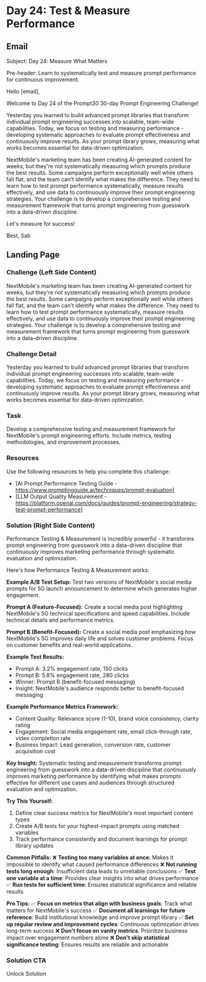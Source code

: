 # Day 24: Test & Measure Performance

## Email
Subject: Day 24: Measure What Matters

Pre-header: Learn to systematically test and measure prompt performance for continuous improvement.

Hello [email],

Welcome to Day 24 of the Prompt30 30-day Prompt Engineering Challenge!

Yesterday you learned to build advanced prompt libraries that transform individual prompt engineering successes into scalable, team-wide capabilities. Today, we focus on testing and measuring performance - developing systematic approaches to evaluate prompt effectiveness and continuously improve results. As your prompt library grows, measuring what works becomes essential for data-driven optimization.

NextMobile's marketing team has been creating AI-generated content for weeks, but they're not systematically measuring which prompts produce the best results. Some campaigns perform exceptionally well while others fall flat, and the team can't identify what makes the difference. They need to learn how to test prompt performance systematically, measure results effectively, and use data to continuously improve their prompt engineering strategies. Your challenge is to develop a comprehensive testing and measurement framework that turns prompt engineering from guesswork into a data-driven discipline.

Let's measure for success!

Best, Sab

## Landing Page

### Challenge (Left Side Content)
NextMobile's marketing team has been creating AI-generated content for weeks, but they're not systematically measuring which prompts produce the best results. Some campaigns perform exceptionally well while others fall flat, and the team can't identify what makes the difference. They need to learn how to test prompt performance systematically, measure results effectively, and use data to continuously improve their prompt engineering strategies. Your challenge is to develop a comprehensive testing and measurement framework that turns prompt engineering from guesswork into a data-driven discipline.

### Challenge Detail
Yesterday you learned to build advanced prompt libraries that transform individual prompt engineering successes into scalable, team-wide capabilities. Today, we focus on testing and measuring performance - developing systematic approaches to evaluate prompt effectiveness and continuously improve results. As your prompt library grows, measuring what works becomes essential for data-driven optimization.

### Task
Develop a comprehensive testing and measurement framework for NextMobile's prompt engineering efforts. Include metrics, testing methodologies, and improvement processes.

### Resources
Use the following resources to help you complete this challenge:
- [AI Prompt Performance Testing Guide - https://www.promptingguide.ai/techniques/prompt-evaluation]
- [LLM Output Quality Measurement - https://platform.openai.com/docs/guides/prompt-engineering/strategy-test-prompt-performance]

### Solution (Right Side Content)
Performance Testing & Measurement is incredibly powerful - it transforms prompt engineering from guesswork into a data-driven discipline that continuously improves marketing performance through systematic evaluation and optimization.

Here's how Performance Testing & Measurement works:

**Example A/B Test Setup:**
Test two versions of NextMobile's social media prompts for 5G launch announcement to determine which generates higher engagement.

**Prompt A (Feature-Focused):**
Create a social media post highlighting NextMobile's 5G technical specifications and speed capabilities. Include technical details and performance metrics.

**Prompt B (Benefit-Focused):**
Create a social media post emphasizing how NextMobile's 5G improves daily life and solves customer problems. Focus on customer benefits and real-world applications.

**Example Test Results:**
- Prompt A: 3.2% engagement rate, 150 clicks
- Prompt B: 5.8% engagement rate, 280 clicks
- Winner: Prompt B (benefit-focused messaging)
- Insight: NextMobile's audience responds better to benefit-focused messaging

**Example Performance Metrics Framework:**
- Content Quality: Relevance score (1-10), brand voice consistency, clarity rating
- Engagement: Social media engagement rate, email click-through rate, video completion rate
- Business Impact: Lead generation, conversion rate, customer acquisition cost

**Key Insight:**
Systematic testing and measurement transforms prompt engineering from guesswork into a data-driven discipline that continuously improves marketing performance by identifying what makes prompts effective for different use cases and audiences through structured evaluation and optimization.

**Try This Yourself:**
1. Define clear success metrics for NextMobile's most important content types
2. Create A/B tests for your highest-impact prompts using matched variables
3. Track performance consistently and document learnings for prompt library updates

**Common Pitfalls:**
❌ **Testing too many variables at once**: Makes it impossible to identify what caused performance differences
❌ **Not running tests long enough**: Insufficient data leads to unreliable conclusions
✅ **Test one variable at a time**: Provides clear insights into what drives performance
✅ **Run tests for sufficient time**: Ensures statistical significance and reliable results

**Pro Tips:**
✅ **Focus on metrics that align with business goals**: Track what matters for NextMobile's success
✅ **Document all learnings for future reference**: Build institutional knowledge and improve prompt library
✅ **Set up regular review and improvement cycles**: Continuous optimization drives long-term success
❌ **Don't focus on vanity metrics**: Prioritize business impact over engagement numbers alone
❌ **Don't skip statistical significance testing**: Ensures results are reliable and actionable

### Solution CTA
Unlock Solution 